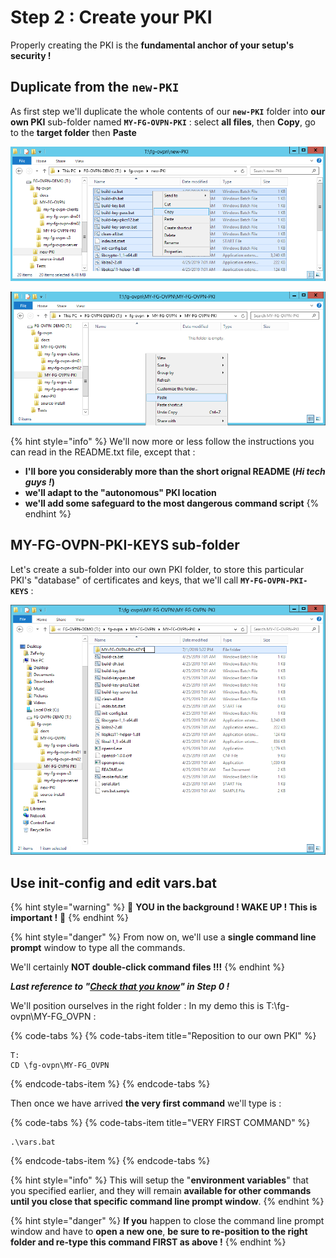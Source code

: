 # Step 2 : Create your PKI

Properly creating the PKI is the **fundamental anchor of your setup's security !**

## Duplicate from the `new-PKI`

As first step we'll duplicate the whole contents of our **`new-PKI`** folder into **our own PKI** sub-folder named **`MY-FG-OVPN-PKI`** : select **all files**, then **Copy**, go to the **target folder** then **Paste**

![Copy all from the source](../.gitbook/assets/image%20%287%29.png)

![Paste to the target](../.gitbook/assets/image%20%2816%29.png)

{% hint style="info" %}
We'll now more or less follow the instructions you can read in the README.txt file, except that :

* **I'll bore you considerably more than the short orignal README \(**_**Hi tech guys !**_**\)**
* **we'll adapt to the "autonomous" PKI location**
* **we'll add some safeguard to the most dangerous command script**
{% endhint %}

## MY-FG-OVPN-PKI-KEYS sub-folder

Let's create a sub-folder into our own PKI folder, to store this particular PKI's "database" of certificates and keys, that we'll call **`MY-FG-OVPN-PKI-KEYS`** :

![](../.gitbook/assets/image%20%284%29.png)



## Use init-config and edit vars.bat





























{% hint style="warning" %}
📢 **YOU in the background ! WAKE UP ! This is important !** 📢 
{% endhint %}

{% hint style="danger" %}
From now on, we'll use a **single command line prompt** window to type all the commands.

We'll certainly **NOT double-click command files !!!**
{% endhint %}

_**Last reference to "**_[_**Check that you know**_](step-0-preparation.md#check-that-you-know)_**" in Step 0 !**_



We'll position ourselves in the right folder : In my demo this is T:\fg-ovpn\MY-FG\_OVPN :

{% code-tabs %}
{% code-tabs-item title="Reposition to our own PKI" %}
```text
T:
CD \fg-ovpn\MY-FG_OVPN
```
{% endcode-tabs-item %}
{% endcode-tabs %}

Then once we have arrived **the very first command** we'll type is :

{% code-tabs %}
{% code-tabs-item title="VERY FIRST COMMAND" %}
```text
.\vars.bat
```
{% endcode-tabs-item %}
{% endcode-tabs %}

{% hint style="info" %}
This will setup the "**environment variables**" that you specified earlier, and they will remain **available for other commands until you close that specific command line prompt window**.
{% endhint %}

{% hint style="danger" %}
**If you** happen to close the command line prompt window and have to **open a new one**, **be sure to re-position to the right folder and re-type this command FIRST as above !**
{% endhint %}



